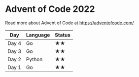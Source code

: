 # Advent of Code 2022
Read more about Advent of Code at https://adventofcode.com/

| Day | Language | Status |
| --- | -------- | ------ |
| Day 4 | Go | ★★ |
| Day 3 | Go | ★★ |
| Day 2 | Python | ★★ |
| Day 1 | Go | ★★ |
